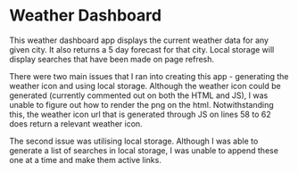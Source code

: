 # Weather Dashboard

This weather dashboard app displays the current weather data for any given city. It also returns a 5 day forecast for that city. Local storage will display searches that have been made on page refresh.

There were two main issues that I ran into creating this app - generating the weather icon and using local storage. Although the weather icon could be generated (currently commented out on both the HTML and JS), I was unable to figure out how to render the png on the html. Notwithstanding this, the weather icon url that is generated through JS on lines 58 to 62 does return a relevant weather icon.

The second issue was utilising local storage. Although I was able to generate a list of searches in local storage, I was unable to append these one at a time and make them active links.

